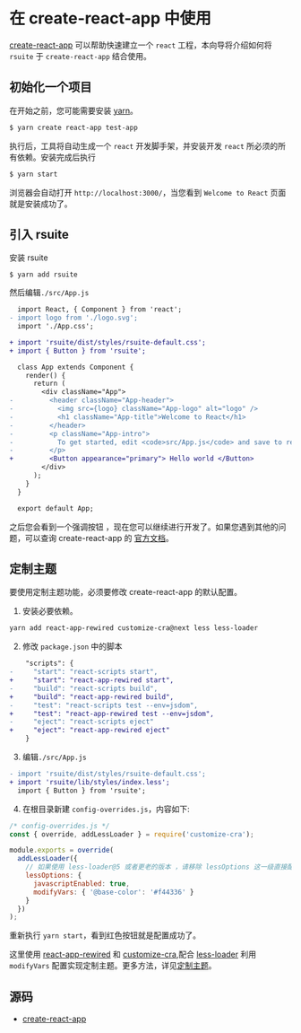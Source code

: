 # 在 create-react-app 中使用

[create-react-app][create-react-app] 可以帮助快速建立一个 `react` 工程，本向导将介绍如何将 `rsuite` 于 `create-react-app` 结合使用。

## 初始化一个项目

在开始之前，您可能需要安装 [yarn][yarn]。

```bash
$ yarn create react-app test-app
```

执行后，工具将自动生成一个 `react` 开发脚手架，并安装开发 `react` 所必须的所有依赖。安装完成后执行

```bash
$ yarn start
```

浏览器会自动打开 `http://localhost:3000/`，当您看到 `Welcome to React` 页面就是安装成功了。

## 引入 rsuite

安装 rsuite

```
$ yarn add rsuite
```

然后编辑`./src/App.js`

```diff
  import React, { Component } from 'react';
- import logo from './logo.svg';
  import './App.css';

+ import 'rsuite/dist/styles/rsuite-default.css';
+ import { Button } from 'rsuite';

  class App extends Component {
    render() {
      return (
        <div className="App">
-         <header className="App-header">
-           <img src={logo} className="App-logo" alt="logo" />
-           <h1 className="App-title">Welcome to React</h1>
-         </header>
-         <p className="App-intro">
-           To get started, edit <code>src/App.js</code> and save to reload.
-         </p>
+         <Button appearance="primary"> Hello world </Button>
        </div>
      );
    }
  }

  export default App;
```

之后您会看到一个强调按钮 ，现在您可以继续进行开发了。如果您遇到其他的问题，可以查询 create-react-app 的 [官方文档][create-react-app-readme]。

## 定制主题

要使用定制主题功能，必须要修改 create-react-app 的默认配置。

1.  安装必要依赖。

```bash
yarn add react-app-rewired customize-cra@next less less-loader
```

2.  修改 `package.json` 中的脚本

```diff
    "scripts": {
-     "start": "react-scripts start",
+     "start": "react-app-rewired start",
-     "build": "react-scripts build",
+     "build": "react-app-rewired build",
-     "test": "react-scripts test --env=jsdom",
+     "test": "react-app-rewired test --env=jsdom",
-     "eject": "react-scripts eject"
+     "eject": "react-app-rewired eject"
    }
```

3.  编辑`./src/App.js`

```diff
- import 'rsuite/dist/styles/rsuite-default.css';
+ import 'rsuite/lib/styles/index.less';
  import { Button } from 'rsuite';
```

4.  在根目录新建 `config-overrides.js`，内容如下:

```javascript
/* config-overrides.js */
const { override, addLessLoader } = require('customize-cra');

module.exports = override(
  addLessLoader({
    // 如果使用 less-loader@5 或者更老的版本 ，请移除 lessOptions 这一级直接配置选项。
    lessOptions: {
      javascriptEnabled: true,
      modifyVars: { '@base-color': '#f44336' }
    }
  })
);
```

重新执行 `yarn start`，看到红色按钮就是配置成功了。

这里使用 [react-app-rewired][react-app-rewired] 和 [customize-cra][customize-cra],配合 [less-loader][less-loader] 利用 `modifyVars` 配置实现定制主题。更多方法，详见[定制主题](/guide/themes)。

## 源码

- [create-react-app](https://github.com/rsuite/rsuite/tree/master/examples/create-react-app)

[yarn]: https://yarnpkg.com/
[nvm]: https://github.com/creationix/nvm#installation
[nvm-windows]: https://github.com/coreybutler/nvm-windows#node-version-manager-nvm-for-windows
[create-react-app]: https://github.com/facebook/create-react-app
[create-react-app-readme]: https://github.com/facebook/create-react-app/blob/next/README.md
[react-app-rewired]: https://github.com/timarney/react-app-rewired
[customize-cra]: https://github.com/arackaf/customize-cra
[less-loader]: https://github.com/webpack-contrib/less-loader
